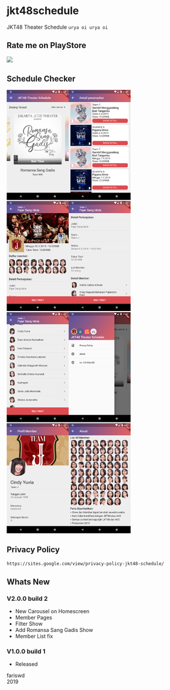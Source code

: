 # jkt48schedule
JKT48 Theater Schedule ```urya oi urya oi```

## Rate me on PlayStore
[<img src="https://play.google.com/intl/en_us/badges/images/generic/en_badge_web_generic.png" height="50">](https://play.google.com/store/apps/details?id=com.fariswdev.jkt48schedule "JKT48 Theater Schedule on Playstore")

## Schedule Checker
<img src="https://raw.githubusercontent.com/fariswd/jkt48schedule/master/ss0.png" height="300"><img src="https://raw.githubusercontent.com/fariswd/jkt48schedule/master/ss1.png" height="300"><img src="https://raw.githubusercontent.com/fariswd/jkt48schedule/master/ss2.png" height="300"><img src="https://raw.githubusercontent.com/fariswd/jkt48schedule/master/ss3.png" height="300"><img src="https://raw.githubusercontent.com/fariswd/jkt48schedule/master/ss4.png" height="300"><img src="https://raw.githubusercontent.com/fariswd/jkt48schedule/master/ss5.png" height="300"><img src="https://raw.githubusercontent.com/fariswd/jkt48schedule/master/ss6.png" height="300"><img src="https://raw.githubusercontent.com/fariswd/jkt48schedule/master/ss7.png" height="300">

## Privacy Policy
```
https://sites.google.com/view/privacy-policy-jkt48-schedule/
```

## Whats New
### V2.0.0 build 2
- New Carousel on Homescreen
- Member Pages
- Filter Show
- Add Romansa Sang Gadis Show
- Member List fix

### V1.0.0 build 1
- Released

fariswd  
2019
